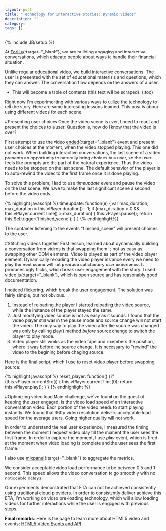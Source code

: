 ```yaml
---
layout: post
title: "Technology for interactive stories: Dynamic videos"
description: ""
category: 
tags: []
---
```

{% include JB/setup %}

At [ForUs](http://forusall.com){:target="_blank"}, we are building engaging and interactive conversations, which educate people about ways to handle their financial situation. 

Unlike regular educational video, we build interactive conversations. The user is presented with the set of educational materials and questions, which they can answer. The conversation flow depends on the answers of a user.

* This will become a table of contents (this text will be scraped).
{:toc}

Right now I'm experimenting with various ways to utilize the technology to tell the story. Here are some interesting lessons learned. This post is about using different videos for each scene.

#Presenting user choices
Once the video scene is over, I need to react and present the choices to a user. Question is, how do I know that the video is over? 

First attempt to use the video [ended](http://www.longtailvideo.com/html5/playback/){:target="_blank"} event and present user choices at the moment, when the video stopped playing. This one did not work. When building interactive conversations, the last scene of a video presents an opportunity to naturally bring choices to a user, so the user feels like prompts are the part of the natural experience. Thus the video needs to be stopped on the last scene. The default behavior of the player is to auto-rewind the video to the first frame once it is done playing.

To solve this problem, I had to use *timeupdate* event and pause the video on the last scene. We have to make the last significant scene a second before the video ends.

{% highlight javascript %}
  timeupdate: function(e) {
    var max_duration;
    max_duration = this.vPlayer.duration() - 1;
    if (max_duration > 0 && this.vPlayer.currentTime() > max_duration) {
      this.vPlayer.pause();
      return this.$el.trigger('finished_scene');
    }
  }
{% endhighlight%} 

The container listening to the events "finished_scene" will present choices to the user. 

#Stitching videos together
First lesson, learned about dynamically building a conversation from videos is that swapping them is not as easy as swapping other DOM elements. Video is played as part of the video player element.
Dynamically reloading the video player instance every we need to play the next scene will not produce satisfactory user experience. It produces ugly flicks, which break user engagement with the story. 
I used [video.js](http://http://videojs.com/){:target="_blank"}, which is open source and has reasonably good documentation.

I noticed flickering, which break the user engagement. The solution was fairly simple, but not obvious. 

1. Instead of reloading the player I started reloading the video source, while the instance of the player stayed the same.
2. Just modifying video source is not as easy as it sounds. I found that the video player still was in the pause mode and source change will not start the video.  The only way to play the video after the source was changed was only by calling play() method *before* source change to switch the player to play mode.
3. Video player still works as the video tape and rmembers the position, where it was before the source change. It is necessary to "rewind" the video to the begining before chaging source.

Here is the final script, which I use to reset video player before swapping source:

{% highlight javascript %}
  reset_player: function() {
    if (this.vPlayer.currentSrc()) {
      this.vPlayer.currentTime(0);
      return this.vPlayer.play();
    }
  }
{% endhighlight %}

#Optimizing video load 
Main challenge, we've found on the quest of keeping the user engaged, is the video load speed of an interactive conversation video. Each portion of the video needs to start playing instantly. We found that 360p video resolution delivers acceptable load speed for the average users.
Going higher quality will not work. 

In order to understand the real user experience, I measured the timing between the moment I request video play till the moment the user sees the first frame. In order to capture the moment,  I use *play* event, which is fired at the moment when video loading is complete and the user sees the first frame. 

I also use [mixpanel](http://www.mixpanel.com){:target="_blank"} to aggregate the metrics.

We consider acceptable video load performance to be between 0.5 and 1 second. This speed allows the video conversation to go smoothly with no noticeable delays.

Our experiments demonstrated that ETA can not be achieved consistently using traditional cloud providers. In order to consistently deliver achieve this ETA, I'm working on video pre-loading technology, which will allow loading videos for further interactions while the user is engaged with previous steps.

**Final remarks**: Here is the page to learn more about HTML5 video and events: [HTML5 Video Events and API](http://www.w3.org/2010/05/video/mediaevents.html)


